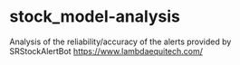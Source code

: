 # stock_model-analysis
Analysis of the reliability/accuracy of the alerts provided by SRStockAlertBot
https://www.lambdaequitech.com/